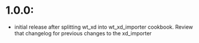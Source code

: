 # 1.0.0:
* initial release after splitting wt_xd into wt_xd_importer cookbook. Review that changelog for previous changes to the xd_importer
